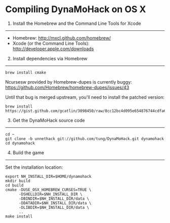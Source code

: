 Compiling DynaMoHack on OS X
==========================


1. Install the Homebrew and the Command Line Tools for Xcode
------------------------------------------------------------

 - Homebrew: http://mxcl.github.com/homebrew/
 - Xcode (or the Command Line Tools): http://developer.apple.com/downloads


2. Install dependencies via Homebrew
------------------------------------

    brew install cmake

Ncursesw provided by Homebrew-dupes is currently buggy: https://github.com/Homebrew/homebrew-dupes/issues/43

Until that bug is merged upstream, you'll need to install the patched version:

    brew install https://gist.github.com/gcatlin/3098450/raw/8cc12bc4d095e654876744cdfa6eb57a24186589/ncurses.rb


3. Get the DynaMoHack source code
-------------------------------

    cd ~
    git clone -b unnethack git://github.com/tung/DynaMoHack.git dynamohack
    cd dynamohack


4. Build the game
-----------------

Set the installation location:

    export NH_INSTALL_DIR=$HOME/dynamohack
    mkdir build
    cd build
    cmake -DUSE_OSX_HOMEBREW_CURSES=TRUE \
          -DSHELLDIR=$NH_INSTALL_DIR \
          -DBINDIR=$NH_INSTALL_DIR/data \
          -DDATADIR=$NH_INSTALL_DIR/data \
          -DLIBDIR=$NH_INSTALL_DIR/data \
          ..
    make install
